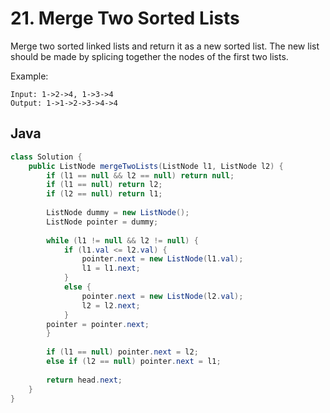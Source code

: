 # 21. Merge Two Sorted Lists

Merge two sorted linked lists and return it as a new sorted list. The new list should be made by splicing together the nodes of the first two lists.

Example:
```
Input: 1->2->4, 1->3->4
Output: 1->1->2->3->4->4
```


## Java
```java
class Solution {
    public ListNode mergeTwoLists(ListNode l1, ListNode l2) {
        if (l1 == null && l2 == null) return null;
        if (l1 == null) return l2;
        if (l2 == null) return l1;
        
        ListNode dummy = new ListNode();
        ListNode pointer = dummy;
        
        while (l1 != null && l2 != null) {
            if (l1.val <= l2.val) {
                pointer.next = new ListNode(l1.val);
                l1 = l1.next;
            }
            else {
                pointer.next = new ListNode(l2.val);
                l2 = l2.next;
            }
        pointer = pointer.next;
        }
        
        if (l1 == null) pointer.next = l2;
        else if (l2 == null) pointer.next = l1;
        
        return head.next;
    }
}
```
